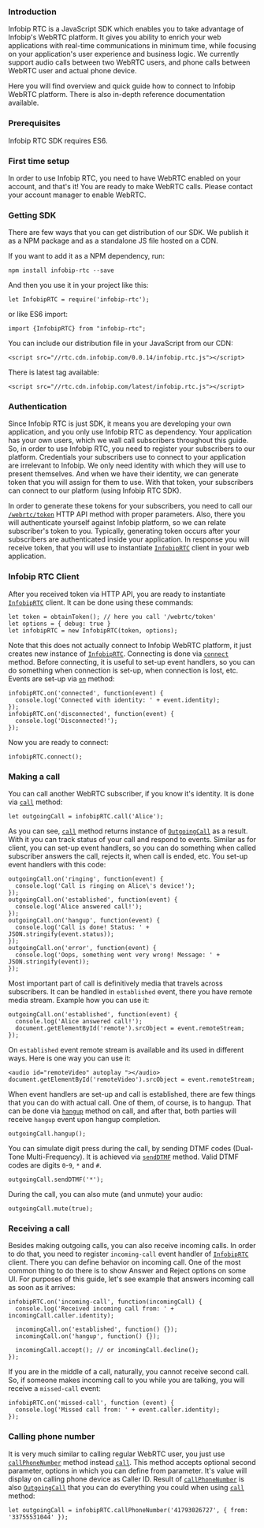 ### Introduction
Infobip RTC is a JavaScript SDK which enables you to take advantage of Infobip's WebRTC platform. It gives you ability to enrich your web applications with real-time communications in minimum time, while focusing on your application's user experience and business logic. We currently support audio calls between two WebRTC users, and phone calls between WebRTC user and actual phone device.

Here you will find overview and quick guide how to connect to Infobip WebRTC platform. There is also in-depth reference documentation available.

### Prerequisites
Infobip RTC SDK requires ES6.

### First time setup
In order to use Infobip RTC, you need to have WebRTC enabled on your account, and that's it! You are ready to make WebRTC calls. Please contact your account manager to enable WebRTC.

### Getting SDK
There are few ways that you can get distribution of our SDK. We publish it as a NPM package and as a standalone JS file hosted on a CDN.

If you want to add it as a NPM dependency, run:

```
npm install infobip-rtc --save
```

And then you use it in your project like this:

```
let InfobipRTC = require('infobip-rtc');
```

or like ES6 import:

```
import {InfobipRTC} from "infobip-rtc";
```

You can include our distribution file in your JavaScript from our CDN:

```
<script src="//rtc.cdn.infobip.com/0.0.14/infobip.rtc.js"></script>
```

There is latest tag available:

```
<script src="//rtc.cdn.infobip.com/latest/infobip.rtc.js"></script>
```

### Authentication
Since Infobip RTC is just SDK, it means you are developing your own application, and you only use Infobip RTC as dependency. Your application has your own users, which we wall call subscribers throughout this guide. So, in order to use Infobip RTC, you need to register your subscribers to our platform. Credentials your subscribers use to connect to your application are irrelevant to Infobip. We only need identity with which they will use to present themselves. And when we have their identity, we can generate token that you will assign for them to use. With that token, your subscribers can connect to our platform (using Infobip RTC SDK).

In order to generate these tokens for your subscribers, you need to call our [`/webrtc/token`](https://dev.infobip.com/webrtc/generate-token) HTTP API method with proper parameters. Also, there you will authenticate yourself against Infobip platform, so we can relate subscriber's token to you. Typically, generating token occurs after your subscribers are authenticated inside your application.
In response you will receive token, that you will use to instantiate [`InfobipRTC`](https://github.com/infobip/infobip-rtc-js/wiki/InfobipRTC) client in your web application.

### Infobip RTC Client
After you received token via HTTP API, you are ready to instantiate [`InfobipRTC`](https://github.com/infobip/infobip-rtc-js/wiki/InfobipRTC) client. It can be done using these commands:

```
let token = obtainToken(); // here you call '/webrtc/token'
let options = { debug: true }
let infobipRTC = new InfobipRTC(token, options);
```

Note that this does not actually connect to Infobip WebRTC platform, it just creates new instance of [`InfobipRTC`](https://github.com/infobip/infobip-rtc-js/wiki/InfobipRTC). Connecting is done via [`connect`](https://github.com/infobip/infobip-rtc-js/wiki/InfobipRTC#connect) method. Before connecting, it is useful to set-up event handlers, so you can do something when connection is set-up, when connection is lost, etc. Events are set-up via [`on`](https://github.com/infobip/infobip-rtc-js/wiki/InfobipRTC#on) method:

```
infobipRTC.on('connected', function(event) {
  console.log('Connected with identity: ' + event.identity);
});
infobipRTC.on('disconnected', function(event) {
  console.log('Disconnected!');
});
```

Now you are ready to connect:

```
infobipRTC.connect();
```

### Making a call
You can call another WebRTC subscriber, if you know it's identity. It is done via [`call`](https://github.com/infobip/infobip-rtc-js/wiki/InfobipRTC#call) method:

```
let outgoingCall = infobipRTC.call('Alice');
```

As you can see, [`call`](https://github.com/infobip/infobip-rtc-js/wiki/InfobipRTC#call) method returns instance of [`OutgoingCall`](https://github.com/infobip/infobip-rtc-js/wiki/OutgoingCall) as a result. With it you can track status of your call and respond to events. Similar as for client, you can set-up event handlers, so you can do something when called subscriber answers the call, rejects it, when call is ended, etc. You set-up event handlers with this code:

```
outgoingCall.on('ringing', function(event) {
  console.log('Call is ringing on Alice\'s device!');
});
outgoingCall.on('established', function(event) {
  console.log('Alice answered call!');
});
outgoingCall.on('hangup', function(event) {
  console.log('Call is done! Status: ' + JSON.stringify(event.status));
});
outgoingCall.on('error', function(event) {
  console.log('Oops, something went very wrong! Message: ' + JSON.stringify(event));
});
```

Most important part of call is definitively media that travels across subscribers. It can be handled in `established` event, there you have remote media stream. Example how you can use it:

```
outgoingCall.on('established', function(event) {
  console.log('Alice answered call!');
  document.getElementById('remote').srcObject = event.remoteStream;
});
```
On `established` event remote stream is available and its used in different ways. Here is one way you can use it:

```
<audio id="remoteVideo" autoplay "></audio>
document.getElementById('remoteVideo').srcObject = event.remoteStream;
```

When event handlers are set-up and call is established, there are few things that you can do with actual call. One of them, of course, is to hangup. That can be done via [`hangup`](https://github.com/infobip/infobip-rtc-js/wiki/Call#hangup) method on call, and after that, both parties will receive `hangup` event upon hangup completion.

```
outgoingCall.hangup();
```

You can simulate digit press during the call, by sending DTMF codes (Dual-Tone Multi-Frequency). It is achieved via [`sendDTMF`](https://github.com/infobip/infobip-rtc-js/wiki/Call#sendDTMF) method. Valid DTMF codes are digits `0`-`9`, `*` and `#`.

```
outgoingCall.sendDTMF('*');
```

During the call, you can also mute (and unmute) your audio:

```
outgoingCall.mute(true);
```

### Receiving a call
Besides making outgoing calls, you can also receive incoming calls. In order to do that, you need to register `incoming-call` event handler of [`InfobipRTC`](https://github.com/infobip/infobip-rtc-js/wiki/InfobipRTC) client. There you can define behavior on incoming call. One of the most common thing to do there is to show Answer and Reject options on some UI. For purposes of this guide, let's see example that answers incoming call as soon as it arrives:

```
infobipRTC.on('incoming-call', function(incomingCall) {
  console.log('Received incoming call from: ' + incomingCall.caller.identity);
   
  incomingCall.on('established', function() {});
  incomingCall.on('hangup', function() {});
 
  incomingCall.accept(); // or incomingCall.decline();
});
```

If you are in the middle of a call, naturally, you cannot receive second call. So, if someone makes incoming call to you while you are talking, you will receive a `missed-call` event:

```
infobipRTC.on('missed-call', function (event) {
  console.log('Missed call from: ' + event.caller.identity);
});
```

### Calling phone number
It is very much similar to calling regular WebRTC user, you just use [`callPhoneNumber`](https://github.com/infobip/infobip-rtc-js/wiki/InfobipRTC#callPhoneNumber) method instead [`call`](https://github.com/infobip/infobip-rtc-js/wiki/InfobipRTC#call). This method accepts optional second parameter, options in which you can define from parameter. It's value will display on calling phone device as Caller ID. Result of [`callPhoneNumber`](https://github.com/infobip/infobip-rtc-js/wiki/InfobipRTC#callPhoneNumber) is also [`OutgoingCall`](https://github.com/infobip/infobip-rtc-js/wiki/OutgoingCall) that you can do everything you could when using [`call`](https://github.com/infobip/infobip-rtc-js/wiki/InfobipRTC#call) method:

```
let outgoingCall = infobipRTC.callPhoneNumber('41793026727', { from: '33755531044' });
```
